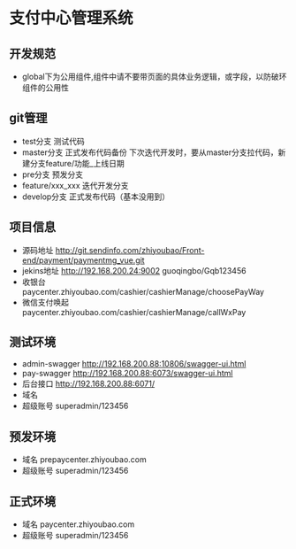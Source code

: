 # 支付中心管理系统

  ## 开发规范
   * global下为公用组件,组件中请不要带页面的具体业务逻辑，或字段，以防破环组件的公用性
   
 ## git管理
   * test分支 测试代码
   * master分支 正式发布代码备份 下次迭代开发时，要从master分支拉代码，新建分支feature/功能_上线日期
   * pre分支 预发分支
   * feature/xxx_xxx 迭代开发分支
   * develop分支 正式发布代码（基本没用到）
   
  ## 项目信息
   * 源码地址 http://git.sendinfo.com/zhiyoubao/Front-end/payment/paymentmg_vue.git
   * jekins地址 http://192.168.200.24:9002 guoqingbo/Gqb123456
   * 收银台 paycenter.zhiyoubao.com/cashier/cashierManage/choosePayWay
   * 微信支付唤起 paycenter.zhiyoubao.com/cashier/cashierManage/callWxPay
      
  ## 测试环境
   * admin-swagger  http://192.168.200.88:10806/swagger-ui.html
   * pay-swagger  http://192.168.200.88:6073/swagger-ui.html
   * 后台接口 http://192.168.200.88:6071/
   * 域名          
   * 超级账号 superadmin/123456
      
  ## 预发环境
   * 域名 prepaycenter.zhiyoubao.com
   * 超级账号 superadmin/123456
   
 ## 正式环境
   * 域名 paycenter.zhiyoubao.com
   * 超级账号 superadmin/123456
